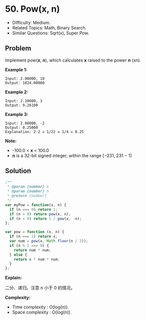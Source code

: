 # 50. Pow(x, n)

- Difficulty: Medium.
- Related Topics: Math, Binary Search.
- Similar Questions: Sqrt(x), Super Pow.

## Problem

Implement pow(**x**, **n**), which calculates **x** raised to the power **n** (xn).

**Example 1:**

```
Input: 2.00000, 10
Output: 1024.00000
```

**Example 2:**

```
Input: 2.10000, 3
Output: 9.26100
```

**Example 3:**

```
Input: 2.00000, -2
Output: 0.25000
Explanation: 2-2 = 1/22 = 1/4 = 0.25
```

**Note:**

- -100.0 < **x** < 100.0
- **n** is a 32-bit signed integer, within the range [−231, 231 − 1]

## Solution

```javascript
/**
 * @param {number} x
 * @param {number} n
 * @return {number}
 */
var myPow = function(x, n) {
  if (n === 0) return 1;
  if (n > 0) return pow(x, n);
  if (n < 0) return 1 / pow(x, -n);
};

var pow = function (x, n) {
  if (n === 1) return x;
  var num = pow(x, Math.floor(n / 2));
  if (n % 2 === 0) {
    return num * num;
  } else {
    return x * num * num;
  }
};
```

**Explain:**

二分、递归。注意 n 小于 0 的情况。

**Complexity:**

* Time complexity : O(log(n)).
* Space complexity : O(log(n)).
